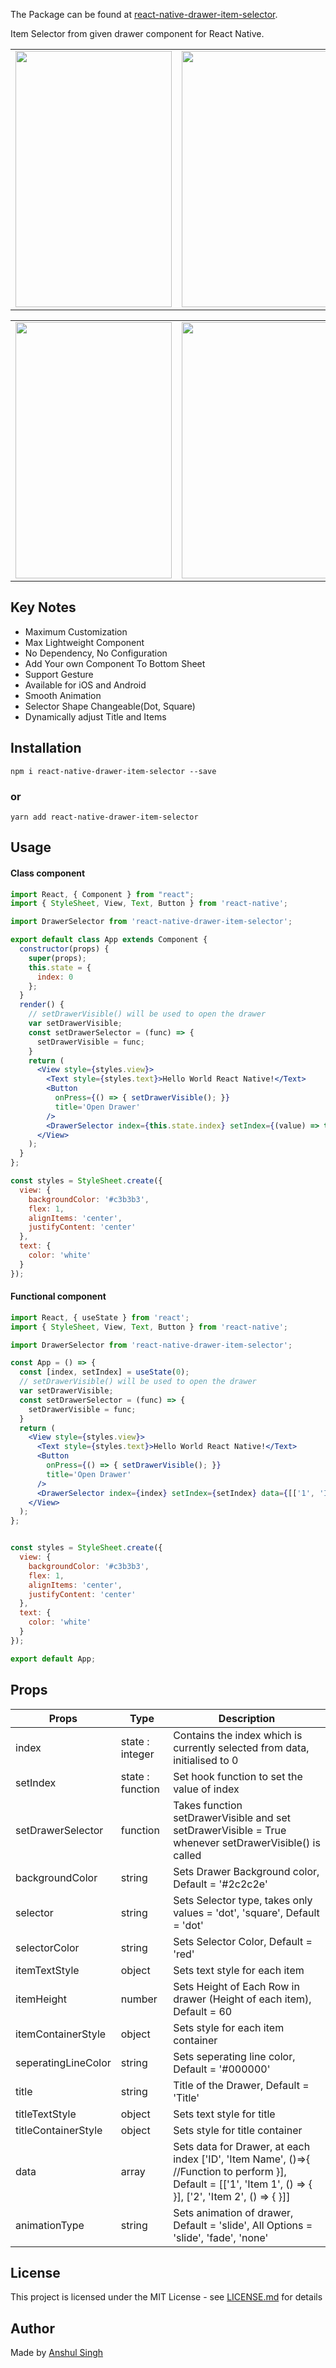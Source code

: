 
The Package can be found at [react-native-drawer-item-selector](https://www.npmjs.com/package/react-native-drawer-item-selector).

Item Selector from given drawer component for React Native.

<table>
        <tr>
<td><img src = "https://user-images.githubusercontent.com/35291991/99704073-e2f7ac80-2abd-11eb-83fa-892078f2aeb1.PNG" height = "410" width="250"></td>
<td><img src = "https://user-images.githubusercontent.com/35291991/99704092-e854f700-2abd-11eb-9600-afc0376163d1.PNG" height = "410" width="250"></td>
<td><img src = "https://user-images.githubusercontent.com/35291991/99704183-09b5e300-2abe-11eb-852a-17a546ba72a1.PNG" height = "410" width="250"></td>
       </tr>
</table> 

<table>
        <tr>
<td><img src = "https://user-images.githubusercontent.com/35291991/99704335-441f8000-2abe-11eb-9192-b1e45ec36ec4.PNG" height = "410" width="250"></td>
<td><img src = "https://user-images.githubusercontent.com/35291991/99704375-513c6f00-2abe-11eb-9ed6-16c8c21f64f3.PNG" height = "410" width="250"></td>
<td><img src = "https://user-images.githubusercontent.com/35291991/99704303-323ddd00-2abe-11eb-9d71-d497ed51f083.PNG" height = "410" width="250"></td>
       </tr>
</table> 

## Key Notes

* Maximum Customization
* Max Lightweight Component
* No Dependency, No Configuration
* Add Your own Component To Bottom Sheet
* Support Gesture
* Available for iOS and Android
* Smooth Animation
* Selector Shape Changeable(Dot, Square)
* Dynamically adjust Title and Items

## Installation

```
npm i react-native-drawer-item-selector --save
```

### or

```
yarn add react-native-drawer-item-selector
```
## Usage

#### Class component

```jsx
import React, { Component } from "react";
import { StyleSheet, View, Text, Button } from 'react-native';

import DrawerSelector from 'react-native-drawer-item-selector';

export default class App extends Component {
  constructor(props) {
    super(props);
    this.state = {
      index: 0
    };
  }
  render() {
    // setDrawerVisible() will be used to open the drawer
    var setDrawerVisible;
    const setDrawerSelector = (func) => {
      setDrawerVisible = func;
    }
    return (
      <View style={styles.view}>
        <Text style={styles.text}>Hello World React Native!</Text>
        <Button
          onPress={() => { setDrawerVisible(); }}
          title='Open Drawer'
        />
        <DrawerSelector index={this.state.index} setIndex={(value) => this.setState({ index: value })} data={[['1', 'Item 1', () => { console.log('Item 1 Selected') }], ['2', 'Item 2', () => { console.log('Item 2 Selected') }]]} setDrawerSelector={setDrawerSelector} />
      </View>
    );
  }
};

const styles = StyleSheet.create({
  view: {
    backgroundColor: '#c3b3b3',
    flex: 1,
    alignItems: 'center',
    justifyContent: 'center'
  },
  text: {
    color: 'white'
  }
});
```

#### Functional component

```jsx
import React, { useState } from 'react';
import { StyleSheet, View, Text, Button } from 'react-native';

import DrawerSelector from 'react-native-drawer-item-selector';

const App = () => {
  const [index, setIndex] = useState(0);
  // setDrawerVisible() will be used to open the drawer
  var setDrawerVisible;
  const setDrawerSelector = (func) => {
    setDrawerVisible = func;
  }
  return (
    <View style={styles.view}>
      <Text style={styles.text}>Hello World React Native!</Text>
      <Button
        onPress={() => { setDrawerVisible(); }}
        title='Open Drawer'
      />
      <DrawerSelector index={index} setIndex={setIndex} data={[['1', 'Item 1', () => { console.log('Item 1 Selected') }], ['2', 'Item 2', () => { console.log('Item 2 Selected') }]]} setDrawerSelector={setDrawerSelector} />
    </View>
  );
};


const styles = StyleSheet.create({
  view: {
    backgroundColor: '#c3b3b3',
    flex: 1,
    alignItems: 'center',
    justifyContent: 'center'
  },
  text: {
    color: 'white'
  }
});

export default App;
```

## Props

| Props            | Type     | Description                                             |
| ---------------- | -------- | ------------------------------------------------------- |
| index    | state : integer  |  Contains the index which is currently selected from data, initialised to 0 |
| setIndex    | state : function  | Set hook function to set the value of index |
| setDrawerSelector| function   | Takes function setDrawerVisible and set setDrawerVisible = True whenever setDrawerVisible() is called |
| backgroundColor    | string  | Sets Drawer Background color, Default = '#2c2c2e'   |
| selector | string   | Sets Selector type, takes only values = 'dot', 'square', Default = 'dot' |
| selectorColor     | string   | Sets Selector Color, Default = 'red'             |
| itemTextStyle    | object   | Sets text style for each item            |
| itemHeight  | number  | Sets Height of Each Row in drawer (Height of each item), Default = 60             |
| itemContainerStyle    | object   | Sets style for each item container            |
| seperatingLineColor  | string  | Sets seperating line color, Default = '#000000' |
| title | string  | Title of the Drawer, Default = 'Title'           |
| titleTextStyle | object  | Sets text style for title |
| titleContainerStyle | object  | Sets style for title container           |
| data          | array | Sets data for Drawer, at each index ['ID', 'Item Name', ()=>{  //Function to perform  }], Default = [['1', 'Item 1', () => { }], ['2', 'Item 2', () => { }]]          |
| animationType | string  | Sets animation of drawer, Default = 'slide', All Options = 'slide', 'fade', 'none' |


## License

This project is licensed under the MIT License - see [LICENSE.md](https://github.com/ansh-099/react-native-drawer-item-selector/blob/master/LICENSE.md) for details


## Author

Made by [Anshul Singh](https://github.com/ansh-099)
